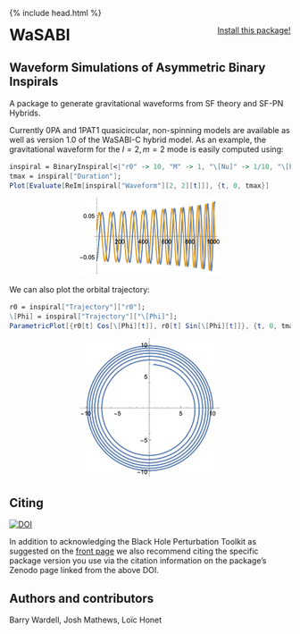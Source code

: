 {% include head.html %}

<p>
 <h1 style="display:inline">WaSABI</h1> <span style="float:right;"><a href="https://bhptoolkit.org/mathematica-install.html" class = "code_btn">Install this package!</a></span>
 <h2>Waveform Simulations of Asymmetric Binary Inspirals</h2>
</p>

A package to generate gravitational waveforms from SF theory and SF-PN Hybrids.

Currently 0PA and 1PAT1 quasicircular, non-spinning models are available as well as version 1.0 of the WaSABI-C hybrid model. As an example, the gravitational waveform for the $l=2,m=2$ mode is easily computed using:
```Mathematica
inspiral = BinaryInspiral[<|"r0" -> 10, "M" -> 1, "\[Nu]" -> 1/10, "\[Phi]" -> 0|>, "Model" -> "1PAT1"];
tmax = inspiral["Duration"];
Plot[Evaluate[ReIm[inspiral["Waveform"][2, 2][t]]], {t, 0, tmax}]
```
<p align="center"><img width="50%" src="waveform.png" alt="Waveform"/></p>


We can also plot the orbital trajectory:
```Mathematica
r0 = inspiral["Trajectory"]["r0"];
\[Phi] = inspiral["Trajectory"]["\[Phi]"];
ParametricPlot[{r0[t] Cos[\[Phi][t]], r0[t] Sin[\[Phi][t]]}, {t, 0, tmax}]
```
<p align="center"><img width="50%" src="orbit.png" alt="Orbit"/></p>

## Citing

[![DOI](https://zenodo.org/badge/DOI/10.5281/zenodo.16358046.svg)](https://doi.org/10.5281/zenodo.16358046)

In addition to acknowledging the Black Hole Perturbation Toolkit as suggested on the [front page](https://bhptoolkit.org) we also recommend citing the specific package version you use via the citation information on the package’s Zenodo page linked from the above DOI.

## Authors and contributors

Barry Wardell, Josh Mathews, Loïc Honet
